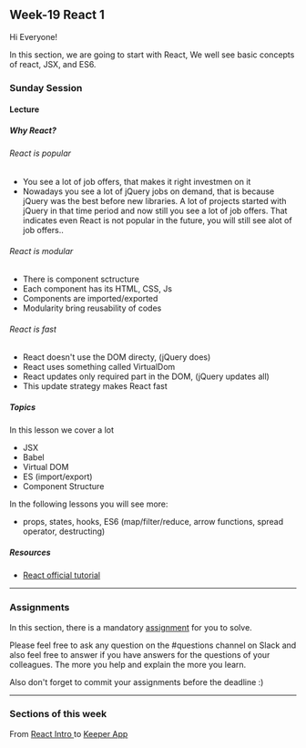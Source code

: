 ## Week-19 React 1

Hi Everyone!

In this section, we are going to start with React, We well see basic concepts of react, JSX, and ES6.  


### Sunday Session

#### Lecture

##### Why React?
###### React is popular

- You see a lot of job offers, that makes it right investmen on it
- Nowadays you see a lot of jQuery jobs on demand, that is because jQuery was the best before new libraries.
A lot of projects started with jQuery in that time period and now still you see a lot of job offers. 
That indicates even React is not popular in the future, you will still see alot of job offers..

###### React is modular

- There is component sctructure
- Each component has its HTML, CSS, Js
- Components are imported/exported
- Modularity bring reusability of codes


###### React is fast

- React doesn't use the DOM directy, (jQuery does)
- React uses something called VirtualDom
- React updates only required part in the DOM, (jQuery updates all)
- This update strategy makes React fast


##### Topics

In this lesson we cover a lot

- JSX
- Babel
- Virtual DOM
- ES (import/export)
- Component Structure

In the following lessons you will see more:

- props, states, hooks, ES6 (map/filter/reduce, arrow functions, spread operator, destructing)



##### Resources

- [React official tutorial ](https://reactjs.org/tutorial/tutorial.html)
---

### Assignments

In this section, there is a mandatory [assignment](./assignment) for you to solve.

Please feel free to ask any question on the #questions channel on Slack and also feel free to answer if you have answers for the questions of your colleagues. The more you help and explain the more you learn. 

Also don't forget to commit your assignments before the deadline :)

---

### Sections of this week
From [React Intro ](https://www.udemy.com/course/the-complete-web-development-bootcamp/learn/lecture/17038306) to  [Keeper App](https://www.udemy.com/course/the-complete-web-development-bootcamp/learn/lecture/17038904)
